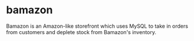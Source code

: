 # bamazon

Bamazon is an Amazon-like storefront which uses MySQL to take in orders from customers and deplete stock from Bamazon's inventory.